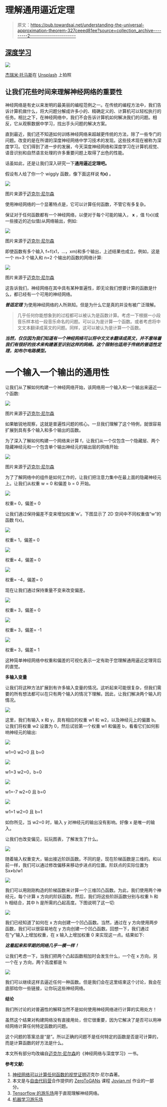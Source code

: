 # 理解通用逼近定理

> 原文：<https://pub.towardsai.net/understanding-the-universal-approximation-theorem-327ceeed81ee?source=collection_archive---------2----------------------->

## [深度学习](https://towardsai.net/p/category/machine-learning/deep-learning)

![](img/8531e3b4994ae6bbae3adddd783c0b7e.png)

[杰瑞米·托马斯](https://unsplash.com/@jeremythomasphoto?utm_source=medium&utm_medium=referral)在 [Unsplash](https://unsplash.com?utm_source=medium&utm_medium=referral) 上拍照

## 让我们花些时间来理解神经网络的重要性

神经网络是有史以来发明的最美丽的编程范例之一。在传统的编程方法中，我们告诉计算机做什么，将大问题分解成许多小的、精确定义的、计算机可以轻松执行的任务。相比之下，在神经网络中，我们不会告诉计算机如何解决我们的问题。相反，它从观察数据中学习，找出手头问题的解决方案。

直到最近，我们还不知道如何训练神经网络来超越更传统的方法，除了一些专门的问题。改变的是在所谓的深度神经网络中学习技术的发现。这些技术现在被称为深度学习。它们得到了进一步的发展，今天深度神经网络和深度学习在计算机视觉、语音识别和自然语言处理的许多重要问题上取得了出色的性能。

话虽如此，还是让我们深入研究一下**通用逼近定理吧。**

假设有人给了你一个 wiggly 函数，像下面这样说 **f(x)** 。

![](img/dadbc26fe9d0cbdbf4f099e0e409578d.png)

图片来源于[迈克尔·尼尔森](http://michaelnielsen.org/)

使用神经网络的一个显著特点是，它可以计算任何函数，不管它有多复杂。

保证对于任何函数都有一个神经网络，以便对于每个可能的输入， **x** ，值 f(x)(或一些接近的近似值)从网络输出，例如:

![](img/a12059cbc93dff787ffb77612d9af900.png)

图片来源于[迈克尔·尼尔森](http://michaelnielsen.org/)

即使函数有多个输入 f=f(x1，…，xm)和多个输出，上述结果也成立。例如，这是一个 m=3 个输入和 n=2 个输出的函数的网络计算:

![](img/ffde1a5d4a4ed4a940c89ff0b78834e2.png)

图片来源于[迈克尔·尼尔森](http://michaelnielsen.org/)

这告诉我们，神经网络在其中具有某种普遍性，即无论我们想要计算的函数是什么，都已经有一个可用的神经网络。

***普适定理*** 为使用神经网络的人所熟知。但是为什么它是真的并没有被广泛理解。

> 几乎任何你能想象到的过程都可以被认为是函数计算。考虑一下根据一小段音乐样本给一段音乐命名的问题。可以认为是计算一个函数。或者考虑将中文文本翻译成英文的问题。同样，这可以被认为是计算一个函数。

***当然，仅仅因为我们知道有一个神经网络可以将中文文本翻译成英文，并不意味着我们有很好的技术来构建甚至识别这样的网络。这个限制也适用于传统的普适性定理，如布尔电路模型。***

# 一个输入一个输出的通用性

让我们从了解如何构建一个神经网络开始，该网络用一个输入和一个输出来逼近一个函数:

![](img/dadbc26fe9d0cbdbf4f099e0e409578d.png)

图片来源于[迈克尔·尼尔森](http://michaelnielsen.org/)

如果敏锐地观察，这就是普遍性问题的核心。一旦我们理解了这个特例，就很容易扩展到具有多个输入和多个输出的函数。

为了深入了解如何构建一个网络来计算 f，让我们从一个仅包含一个隐藏层、两个隐藏神经元和一个包含单个输出神经元的输出层的网络开始:

![](img/11069f90270e1e9265bc10dd203dd87e.png)

图片来源于[迈克尔·尼尔森](http://michaelnielsen.org/)

为了了解网络中的组件是如何工作的，让我们把注意力集中在最上面的隐藏神经元上。让我们从权重 w = 0 和偏差 b = 0 开始。

![](img/92884e16f1250bd9dd777c979b5f431b.png)

权重= 0，偏差= 0

让我们通过保持偏差不变来增加权重‘w’。下图显示了 2D 空间中不同权重值“w”的函数 f(x)。

![](img/6e21eefd818f55730598fcc5b5c4c222.png)

权重= 1，偏差= 0

![](img/839b95274c84ebd1183b5f1aa086292f.png)

权重= 4，偏差= 0

![](img/4cec809e36d22cdfe807f8368ef74d44.png)

权重= -4，偏差= 0

现在让我们通过保持重量不变来改变偏差。

![](img/7d2b90f133e08ed31bfcfc85be4e26f4.png)

权重= 3，偏差= 0

![](img/4b112385cb36ee4c6f9177c02f8dc2ff.png)

权重= 3，偏差= -1

![](img/1ddfe849a7f0503477a68934e3cd4e6c.png)

权重= 3，偏差= 1

这种简单神经网络中权重和偏差的可视化表示一定有助于您理解通用逼近定理背后的直觉。

**多输入变量**

让我们将这种方法扩展到有许多输入变量的情况。这听起来可能很复杂，但我们需要的所有想法都可以在只有两个输入的情况下理解。因此，让我们解决两个输入的情况。

![](img/2ac8070819408af6701b583d3bdd0750.png)

这里，我们有输入 x 和 y，具有相应的权重 w1 和 w2，以及神经元上的偏置 b。让我们将权重 w2 设置为 0，然后试验第一个权重 w1 和偏差 b，看看它们如何影响神经元的输出:

![](img/122e77022c0e8a5998c9f1165ee372b4.png)

w1=0 w2=0 且 b=0

![](img/648f5f173eaaad8d833a614d2374225c.png)

w1=3 w2=0，b=0

![](img/d87dcfe24fef70a30a2d69b7428846fd.png)

w1=-7 w2=0 且 b=0

![](img/b2b450ea63ecef381356325128716381.png)

w1=1 w2=0 且 b=1

如你所见，当 w2=0 时，输入 y 对神经元的输出没有影响。好像 x 是唯一的输入。

让我们也改变偏见，玩玩图表，了解发生了什么。

![](img/bfafe5aac7daac1eb7ed09a1d5e0a9b3.png)

随着输入权重变大，输出接近阶跃函数。不同的是，现在阶梯函数是三维的。和以前一样，我们可以通过修改偏移来移动步进点的位置。阶跃点的实际位置为 Sx≠b/w1

![](img/80a25470e80b1123de5683b3b3b49bbe.png)

我们可以用刚刚构造的阶梯函数来计算一个三维凹凸函数。为此，我们使用两个神经元，每个计算 x 方向的阶跃函数。然后，我们将这些阶跃函数分别与权重 h 和 h 相结合，其中 h 是所需的凸起高度。下图说明了这一切:

![](img/05e68e51e265d39ebb01c41153147b6d.png)

我们已经知道了如何在 x 方向创建一个凹凸函数。当然，通过在 y 方向使用两步函数，我们可以很容易地在 y 方向创建一个凹凸函数。回想一下，我们通过在“y”输入上增加权重，在 x 输入上增加权重 0 来实现这一点。结果如下:

***这看起来和早期的网络几乎一模一样！***

让我们考虑一下，当我们把两个凸起函数相加时会发生什么，一个在 x 方向，另一个在 y 方向，两个高度都是 h:

![](img/dfcf2b547d275cfc6664ba2728235961.png)

我们可以继续这样去逼近任何一种函数。但是我们会在这里结束这个讨论，我会在底部给你一些链接，让你玩这些神经网络。

**结论**

我们所讨论的对普遍性的解释当然不是如何使用神经网络进行计算的实用处方！

虽然这个结果对构建网络没有直接用处，但它很重要，因为它解决了是否可以用神经网络计算任何特定函数的问题。

这个问题的答案总是“是”。所以正确的问题不是任何特定的函数是否是可计算的，而是计算函数的好方法是什么。

本文所有部分均改编自[迈克尔·尼尔森](http://michaelnielsen.org/)的《神经网络与深度学习》一书。

**参考文献:**

1.  [神经网络可以计算任何函数的视觉证明](http://neuralnetworksanddeeplearning.com/chap4.html)迈克尔·尼尔森著。
2.  本文是与[自由代码营](https://www.freecodecamp.org/)合作提供的 [ZeroToGANs](http://zerotogans.com/) 课程 [Jovian.ml](https://jovian.ml/) 作业的一部分。
3.  [Tensorflow 的游乐场](https://playground.tensorflow.org/)用于直观理解神经网络。
4.  [机器学习游乐场](https://ml-playground.com/)